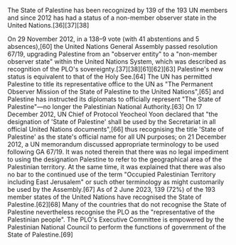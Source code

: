 The State of Palestine has been recognized by 139 of the 193 UN members and since 2012 has had a status of a non-member observer state in the United Nations.[36][37][38]

On 29 November 2012, in a 138–9 vote (with 41 abstentions and 5 absences),[60] the United Nations General Assembly passed resolution 67/19, upgrading Palestine from an "observer entity" to a "non-member observer state" within the United Nations System, which was described as recognition of the PLO's sovereignty.[37][38][61][62][63] Palestine's new status is equivalent to that of the Holy See.[64] The UN has permitted Palestine to title its representative office to the UN as "The Permanent Observer Mission of the State of Palestine to the United Nations",[65] and Palestine has instructed its diplomats to officially represent "The State of Palestine"—no longer the Palestinian National Authority.[63] On 17 December 2012, UN Chief of Protocol Yeocheol Yoon declared that "the designation of 'State of Palestine' shall be used by the Secretariat in all official United Nations documents",[66] thus recognising the title 'State of Palestine' as the state's official name for all UN purposes; on 21 December 2012, a UN memorandum discussed appropriate terminology to be used following GA 67/19. It was noted therein that there was no legal impediment to using the designation Palestine to refer to the geographical area of the Palestinian territory. At the same time, it was explained that there was also no bar to the continued use of the term "Occupied Palestinian Territory including East Jerusalem" or such other terminology as might customarily be used by the Assembly.[67] As of 2 June 2023, 139 (72%) of the 193 member states of the United Nations have recognised the State of Palestine.[62][68] Many of the countries that do not recognise the State of Palestine nevertheless recognise the PLO as the "representative of the Palestinian people". The PLO's Executive Committee is empowered by the Palestinian National Council to perform the functions of government of the State of Palestine.[69]